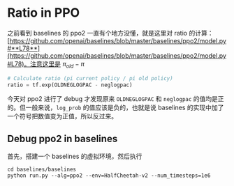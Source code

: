 # Ratio in PPO

之前看到 baselines 的 ppo2 一直有个地方没懂，就是这里对 ratio 的计算：[https://github.com/openai/baselines/blob/master/baselines/ppo2/model.py#**L78**](https://github.com/openai/baselines/blob/master/baselines/ppo2/model.py#L78)。注意这里是 $\pi_{old} - \pi$

```python
# Calculate ratio (pi current policy / pi old policy)
ratio = tf.exp(OLDNEGLOGPAC - neglogpac)
```

今天对 ppo2 进行了 debug 才发现原来 `OLDNEGLOGPAC` 和 `neglogpac` 的值均是正的。但一般来说，`log_prob` 的值应该是负的，也就是说 baselines 的实现中加了一个符号把数值变为正值，所以反过来。

## Debug ppo2 in baselines

首先，搭建一个 baselines 的虚拟环境，然后执行

```
cd baselines/baselines
python run.py --alg=ppo2 --env=HalfCheetah-v2 --num_timesteps=1e6
```